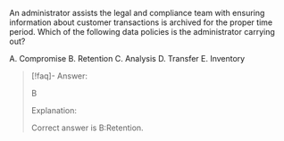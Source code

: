 
An administrator assists the legal and compliance team with ensuring information about customer transactions is archived for the proper time period. Which of the following data policies is the administrator carrying out? 

A. Compromise 
B. Retention 
C. Analysis 
D. Transfer 
E. Inventory

> [!faq]- Answer:
> 
> B 
> 
> Explanation:
> 
> Correct answer is B:Retention.

